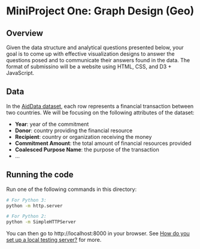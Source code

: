 # MiniProject One: Graph Design (Geo)

## Overview
Given the data structure and analytical questions presented below, your goal is to come up with effective visualization designs to answer the questions posed and to communicate their answers found in the data. The format of submissino will be a website using HTML, CSS, and D3 + JavaScript. 


## Data
In the [AidData dataset](https://www.aiddata.org/data/aiddata-core-research-release-level-1-3-1), each row represents a financial transaction between two countries. We will be focusing on the following attributes of the dataset:

* **Year**: year of the commitment
* **Donor**: country providing the financial resource
* **Recipient**: country or organization receiving the money
* **Commitment Amount**: the total amount of financial resources provided
* **Coalesced Purpose Name**: the purpose of the transaction
* ...

## Running the code

Run one of the following commands in this directory:

```bash
# For Python 3:
python -m http.server

# For Python 2:
python -m SimpleHTTPServer
```

You can then go to http://localhost:8000 in your browser. See [How do you set up a local testing server?](https://developer.mozilla.org/en-US/docs/Learn/Common_questions/set_up_a_local_testing_server) for more.


